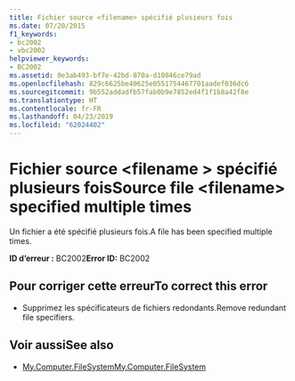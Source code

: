 ```yaml
---
title: Fichier source <filename> spécifié plusieurs fois
ms.date: 07/20/2015
f1_keywords:
- bc2002
- vbc2002
helpviewer_keywords:
- BC2002
ms.assetid: 0e3ab493-bf7e-42bd-870a-d10846ce79ad
ms.openlocfilehash: 829c6625be40625e0551754467701aadef036dc6
ms.sourcegitcommit: 9b552addadfb57fab0b9e7852ed4f1f1b8a42f8e
ms.translationtype: HT
ms.contentlocale: fr-FR
ms.lasthandoff: 04/23/2019
ms.locfileid: "62024402"
---
```

# <a name="source-file-filename-specified-multiple-times"></a><span data-ttu-id="56081-102">Fichier source \<filename > spécifié plusieurs fois</span><span class="sxs-lookup"><span data-stu-id="56081-102">Source file \<filename> specified multiple times</span></span>
<span data-ttu-id="56081-103">Un fichier a été spécifié plusieurs fois.</span><span class="sxs-lookup"><span data-stu-id="56081-103">A file has been specified multiple times.</span></span>  
  
 <span data-ttu-id="56081-104">**ID d’erreur :** BC2002</span><span class="sxs-lookup"><span data-stu-id="56081-104">**Error ID:** BC2002</span></span>  
  
## <a name="to-correct-this-error"></a><span data-ttu-id="56081-105">Pour corriger cette erreur</span><span class="sxs-lookup"><span data-stu-id="56081-105">To correct this error</span></span>  
  
- <span data-ttu-id="56081-106">Supprimez les spécificateurs de fichiers redondants.</span><span class="sxs-lookup"><span data-stu-id="56081-106">Remove redundant file specifiers.</span></span>  
  
## <a name="see-also"></a><span data-ttu-id="56081-107">Voir aussi</span><span class="sxs-lookup"><span data-stu-id="56081-107">See also</span></span>

- [<span data-ttu-id="56081-108">My.Computer.FileSystem</span><span class="sxs-lookup"><span data-stu-id="56081-108">My.Computer.FileSystem</span></span>](xref:Microsoft.VisualBasic.FileIO.FileSystem)
